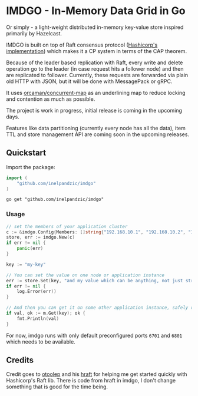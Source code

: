 # IMDGO - In-Memory Data Grid in Go

Or simply - a light-weight distributed in-memory key-value store inspired primarily by Hazelcast.

IMDGO is built on top of Raft consensus protocol ([Hashicorp's implementation](https://github.com/hashicorp/raft)) which makes it a CP system in terms
of the CAP theorem. 

Because of the leader based replication with Raft, every write and delete operation go to the leader (in case request hits a follower node)
and then are replicated to follower.
Currently, these requests are forwarded via plain old HTTP with JSON, but it will be done with MessagePack or gRPC.

It uses [orcaman/concurrent-map](https://github.com/orcaman/concurrent-map) as an underlining map to reduce locking and contention as much as possible.

The project is work in progress, initial release is coming in the upcoming days.

Features like data partitioning (currently every node has all the data), item TTL and store management API are coming soon in the upcoming releases.

## Quickstart

Import the package:

```go
import (
    "github.com/inelpandzic/imdgo"
)
```
```shell
go get "github.com/inelpandzic/imdgo"
```

### Usage

```go
// set the members of your application cluster
c := &imdgo.Config{Members: []string{"192.168.10.1", "192.168.10.2", "192.168.10.3"}}
store, err := imdgo.New(c)
if err != nil {
    panic(err)
}

key := "my-key"

// You can set the value on one node or application instance
err := store.Set(key, "and my value which can be anything, not just string")
if err != nil {
    log.Error(err))
}

// And then you can get it on some other application instance, safely replicated
if val, ok := m.Get(key); ok {
    fmt.Println(val)
}
```

For now, imdgo runs with only default preconfigured ports `6701` and `6801` which needs to be available.

## Credits

Credit goes to [otoolep](https://github.com/otoolep) and his [hraft](https://github.com/otoolep/hraftd) for helping me get started quickly
with Hashicorp's Raft lib. There is code from hraft in imdgo, I don't change something that is good for the time being.
